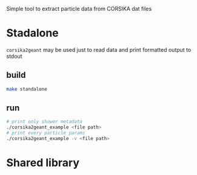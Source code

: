 Simple tool to extract particle data from CORSIKA dat files

# Stadalone

`corsika2geant` may be used just to read data and print formatted output to stdout

## build

```bash
make standalone
```

## run

```bash
# print only shower metadata
./corsika2geant_example <file path>
# print every particle params
./corsika2geant_example -v <file path>
```

# Shared library
